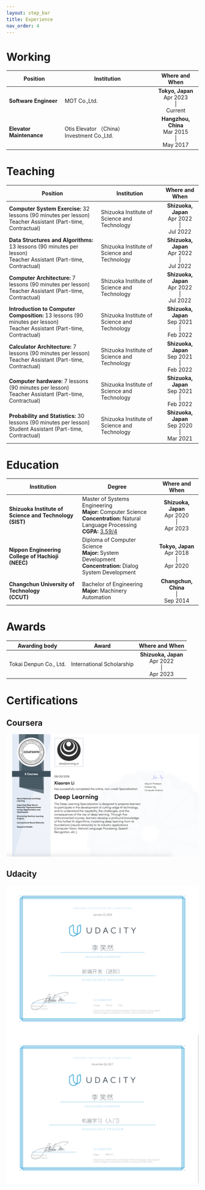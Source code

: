 ```yaml
---
layout: step_bar
title: Experience
nav_order: 4
---
```


# Working


|Position|Institution|Where and When|
|----------|----------|:----------:|
| **Software Engineer** | MOT Co.,Ltd. | **<center>Tokyo, Japan</center>**<center> Apr 2023 <br>  \| <br> Current </center>|
| **Elevator Maintenance** | Otis Elevator （China） Investment Co.,Ltd. | **<center>Hangzhou, China</center>**<center> Mar 2015 <br>  \| <br> May 2017 </center>|


# Teaching


|Position|Institution|Where and When|
|----------|----------|:----------:|
| **Computer System Exercise:** 32 lessons (90 minutes per lesson) <br> Teacher Assistant (Part-time, Contractual)| Shizuoka Institute of Science and Technology | **<center>Shizuoka, Japan</center>**<center> Apr 2022 <br>  \| <br> Jul 2022</center>|
| **Data Structures and Algorithms:** 13 lessons (90 minutes per lesson) <br> Teacher Assistant (Part-time, Contractual) | Shizuoka Institute of Science and Technology | **<center>Shizuoka, Japan</center>**<center> Apr 2022 <br>  \| <br> Jul 2022</center>|
| **Computer Architecture:** 7 lessons (90 minutes per lesson) <br> Teacher Assistant (Part-time, Contractual)|Shizuoka Institute of Science and Technology | **<center>Shizuoka, Japan</center>**<center> Apr 2022 <br>  \| <br> Jul 2022 </center>|
| **Introduction to Computer Composition:** 13 lessons (90 minutes per lesson) <br> Teacher Assistant (Part-time, Contractual)|Shizuoka Institute of Science and Technology | **<center>Shizuoka, Japan</center>**<center> Sep 2021 <br>  \| <br> Feb 2022 </center>|
| **Calculator Architecture:** 7 lessons (90 minutes per lesson) <br> Teacher Assistant (Part-time, Contractual)|Shizuoka Institute of Science and Technology | **<center>Shizuoka, Japan</center>**<center> Sep 2021 <br>  \| <br> Feb 2022 </center>|
| **Computer hardware:** 7 lessons (90 minutes per lesson) <br> Teacher Assistant (Part-time, Contractual)|Shizuoka Institute of Science and Technology | **<center>Shizuoka, Japan</center>**<center> Sep 2021 <br>  \| <br> Feb 2022 </center>|
| **Probability and Statistics:** 30 lessons (90 minutes per lesson) <br> Student Assistant (Part-time, Contractual)|Shizuoka Institute of Science and Technology | **<center>Shizuoka, Japan</center>**<center> Sep 2020 <br>  \| <br> Mar 2021 </center>|



# Education



|Institution|Degree|Where and When|
|-------------|------------|-----------|
|**Shizuoka Institute of Science and Technology**<br>**(SIST)**|Master of Systems Engineering<br>**Major:** Computer Science<br> **Concentration:** Natural Language Processing<br>**CGPA:** [3.59/4](../docs/education/index.html)|**<center>Shizuoka, Japan</center>**<center>Apr 2020<br>  \| <br> Apr 2023</center>|
|**Nippon Engineering College of Hachioji**<br>**(NEEC)**|Diploma of Computer Science<br>**Major:** System Development <br> **Concentration:** Dialog System Development|**<center>Tokyo, Japan</center>**<center>Apr 2018<br>  \|  <br> Apr 2020</center>|
|**Changchun University of Technology**<br>**(CCUT)**|Bachelor of Engineering<br>**Major:** Machinery Automation|**<center>Changchun, China</center>**<center> \| <br> Sep 2014</center>|



# Awards



|Awarding body |Award|Where and When|
|:----------:|:----------:|:----------:|
|<center>Tokai Denpun Co., Ltd.</center>|<center>International Scholarship</center>|**<center>Shizuoka, Japan</center>**<center>Apr 2022<br>  \| <br> Apr 2023</center>|



# Certifications



## Coursera



 ![deeplearningai](../images/deeplearningai.png)
 


## Udacity




 ![udacityfd](../images/udacityfd.png)
 ![udacityml](../images/udacityml.png)

